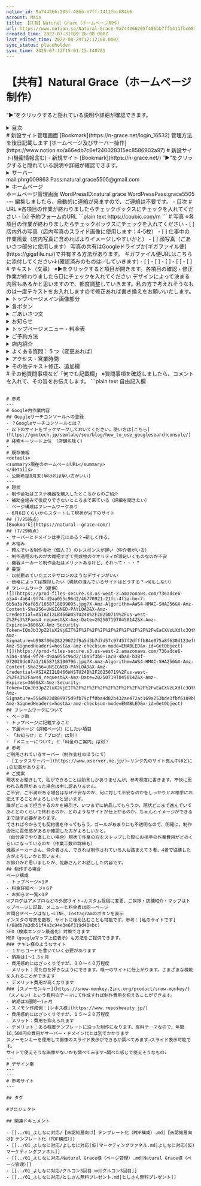 ```yaml
---
notion_id: 9a744266-205f-486b-b7ff-1411fbc684b6
account: Main
title: 【共有】Natural Grace（ホームページ制作）
url: https://www.notion.so/Natural-Grace-9a744266205f486bb7ff1411fbc684b6
created_time: 2022-07-31T09:26:00.000Z
last_edited_time: 2022-08-29T12:12:00.000Z
sync_status: placeholder
sync_time: 2025-07-12T15:01:15.140701
---
```

# 【共有】Natural Grace（ホームページ制作）

”▶︎”をクリックすると隠れている説明や詳細が確認できます。
<details>
<summary>目次</summary>
</details>
# 新設サイト管理画面
[Bookmark](https://n-grace.net/login_16532)
管理方法を後日記載します
[ホームページ及びサーバー操作](https://www.notion.so/a66edb7c6ef240028315ec8586902a97) 
# 新設サイト(機密情報含む)
- 新規サイト
  [Bookmark](https://n-grace.net/)
”▶︎”をクリックすると隠れている説明や詳細が確認できます。
<details>
<summary>サーバー</summary>
</details>
  mail:phrg009863
  Pass:natural.grace5505@gmail.com
<details>
<summary>ホームページ</summary>
</details>
  ホームページ管理画面
  WordPressID:natural grace
  WordPressPass:grace5505
---
  編集しましたら、自動的に連絡が来ますので、ご連絡は不要です。
  - 目次
  # URL
  ※各項目の作業が終わりましたらチェックボックスにチェックを入れてください
  - [x] 予約フォームのURL
  ```plain text
https://coubic.com/m
  ```
  # 写真
  ※各項目の作業が終わりましたらチェックボックスにチェックを入れてください
  - [ ] 店内外の写真（店内写真のスライド画像に使用します：4-5枚）
  - [ ] 仕事中の作業風景（店内写真に含めればよりイメージしやすいかと）
  - [ ] 顔写真（ごあいさつ部分に使用します）
  写真の共有はGoogleドライブか[ギガファイル便](https://gigafile.nu/)で共有する方法があります。
  ギガファイル便URLはこちらに添付してください↓(確認済みのものは✅していきます)
  - [ ] 
  - [ ] 
  - [ ] 
  - [ ] 
  - [ ] 
  # テキスト（文章）
  ※▶︎をクリックすると項目が開きます。各項目の確認・修正作業が終わりましたら□にチェックを入れてください
  デザインによって決まる内容もあるかと思いますので、都度調整していきます。私の方で考えれそうなものは一度テキストをお入れしますので修正あれば書き換えをお願いいたします。
  <details>
  <summary>トップページメイン画像部分　</summary>
  </details>
  <details>
  <summary>各ボタン</summary>
  </details>
  <details>
  <summary>ごあいさつ文</summary>
  </details>
  <details>
  <summary>お知らせ</summary>
  </details>
  <details>
  <summary>トップページメニュー・料金表</summary>
  </details>
  <details>
  <summary>ご予約方法</summary>
  </details>
  <details>
  <summary>店内紹介</summary>
  </details>
  <details>
  <summary>よくある質問：５つ（変更あれば）</summary>
  </details>
  <details>
  <summary>アクセス・営業時間</summary>
  </details>
  <details>
  <summary>その他テキスト修正、追加欄</summary>
  </details>
  # その他質問事項など「何でも記載欄」
  ※質問事項を確認しましたら、コメントを入れて、その旨をお伝えします。
  ```plain text
自由記入欄


  ```
  
  # 参考
---
# Google内作業内容
  ## Googleサーチコンソールへの登録
  - ？Googleサーチコンソールとは？
  - 以下のサイトをブックマークしておいてください。使い方は[こちら](https://gmotech.jp/semlabo/seo/blog/how_to_use_googlesearchconsole/)
# 検索キーワード上位　（店舗名除く）
- 
# 既存情報
  <details>
  <summary>現在のホームページURL</summary>
  </details>
  - 公開希望8月末(早ければ早い方がいい)
---
# 現状
  - 制作会社はエステ機器を購入したところからのご紹介
  - 補助金絡みで後戻りできないところまで来ている（詳細を聞きたい）
  - ページ構成はフレームワークあり
  - 6月6日くらいからスタートして現状が以下のサイト
  ## (7/25時点)
  [Bookmark](https://natural--grace.com/)
  ## (7/29時点)
  - サーバーとドメインは手元にある？→新しく作る。
# お悩み
  - 頼んでいる制作会社（個人？）のレスポンスが遅い（仲介者がいる）
  - 制作過程のものが大雑把すぎて完成物のクオリティが満足いくものなのか不安
  - 機器メーカーと制作会社はメリットあるけど、それって・・・？
# 要望
  - 以前勤めていたエステサロンのようなデザインがいい
  - 価格によっては検討したい（現状の進んでいるサイトはどうする？→何もしない）
# フレームワーク（提供）
  ![](https://prod-files-secure.s3.us-west-2.amazonaws.com/736adce6-a3a4-4a64-9f74-d9aa055c96d2/46770921-21fc-4f3a-bec7-6b5a3a76af85/1658718099095.jpg?X-Amz-Algorithm=AWS4-HMAC-SHA256&X-Amz-Content-Sha256=UNSIGNED-PAYLOAD&X-Amz-Credential=ASIAZI2LB466W4STU24B%2F20250719%2Fus-west-2%2Fs3%2Faws4_request&X-Amz-Date=20250719T045014Z&X-Amz-Expires=3600&X-Amz-Security-Token=IQoJb3JpZ2luX2VjEIT%2F%2F%2F%2F%2F%2F%2F%2F%2F%2FwEaCXVzLXdlc3QtMiJHMEUCID9hXesu5rxQqRJsg0%2BOWjH7ak5Dql0PXvGpT0sz%2BlkoAiEA9NJKcW2%2BEOCs5HkMMu1kt7y5tZKtvh7k%2FbSUXsbXbJ4qiAQInf%2F%2F%2F%2F%2F%2F%2F%2F%2F%2FARAAGgw2Mzc0MjMxODM4MDUiDAbrRuU2PL1zcsTVPircA7duiUfbSlBkOI2dxaaFmuNt8dx2Z8VyX6i73i82Val7ydVuBosKjd38NND3VC9RLz70gOUEDHZLJ6tPwnOJdTRmuBBi9bD9sQ9qBg0vUlHgmihQUMjHMFMOC%2BLzNPsGeapeetUaphOWWf6CJnDgO7eVA%2F29G%2F1gYzrQ1RGhmqs6%2F908ONkQMqemBWuVGHMVJn3xW7hl9f3xqN%2F9ZI%2FCyaqm9IAeHqrF6YAuASxjd0StYp7RTdVTrEweI%2Bt6pxJsPtPd4W3YWbbLOebKU%2Fy5OuK7vxbjDK76H%2BTofRnSrpB003LzrKtKdnNhlkkAqwU%2FU1HTJTb3jf1TiG6%2BVSs3LJzY8iXnDb63dkXU4%2FiH8FlR5f4oKK%2FN5C1gDxVIqHOKR5cDiAzs8vXmH7XPMixye3IzQtgEgCK5gpZ6Rfc7iIwKuLUp%2Byi%2F75PfXwo%2B5weEDKwh%2F2W049fDfNDAgbs2Fb%2BfnjPJfxBi6HUkluNRqR7FCVesF6V4Bc9Uji%2BDHeFK%2FGIXoOl%2F4X5m11iLnmNg%2FRgBnnX9nKbtZ20%2BHw%2Fbfv65YRwgZD5T6Th2YBlcEsXBmI1sJEZgW4%2FB22wadfl9awe%2B6A5VuqOasd1RmXzVLmbIALZifEk83QF%2Bs1S%2FMM6q7MMGOqUBEVnmFYoPmH13cI9rDHCCpqqByXwwNPInIaq5C2biHKJoVVgq%2FGfbT6KQUen9mjznh333JjbSHL%2FEV8f7pz3UHHZlNkmXBBQl8tvsgX0UfI8ZQhFD4PEaGYvAZm%2F5rB6I9uPdsXhwlX1IlQZUj7HBhKfTWSqID8SpnxzYhqJdGUuxf0JqpZfBIWEVxMWfiN06q15UV%2F8J2JqB48LTsE5V8olbMUco&X-Amz-Signature=b998f00e28229672f9a5d3b7d7d57c97457f2dfffb84e075a8f630d123ef6cd8&X-Amz-SignedHeaders=host&x-amz-checksum-mode=ENABLED&x-id=GetObject)
  ![](https://prod-files-secure.s3.us-west-2.amazonaws.com/736adce6-a3a4-4a64-9f74-d9aa055c96d2/10a5f3b6-1ac0-4ba0-b38f-972020dc07a1/1658718100796.jpg?X-Amz-Algorithm=AWS4-HMAC-SHA256&X-Amz-Content-Sha256=UNSIGNED-PAYLOAD&X-Amz-Credential=ASIAZI2LB466W4STU24B%2F20250719%2Fus-west-2%2Fs3%2Faws4_request&X-Amz-Date=20250719T045014Z&X-Amz-Expires=3600&X-Amz-Security-Token=IQoJb3JpZ2luX2VjEIT%2F%2F%2F%2F%2F%2F%2F%2F%2F%2FwEaCXVzLXdlc3QtMiJHMEUCID9hXesu5rxQqRJsg0%2BOWjH7ak5Dql0PXvGpT0sz%2BlkoAiEA9NJKcW2%2BEOCs5HkMMu1kt7y5tZKtvh7k%2FbSUXsbXbJ4qiAQInf%2F%2F%2F%2F%2F%2F%2F%2F%2F%2FARAAGgw2Mzc0MjMxODM4MDUiDAbrRuU2PL1zcsTVPircA7duiUfbSlBkOI2dxaaFmuNt8dx2Z8VyX6i73i82Val7ydVuBosKjd38NND3VC9RLz70gOUEDHZLJ6tPwnOJdTRmuBBi9bD9sQ9qBg0vUlHgmihQUMjHMFMOC%2BLzNPsGeapeetUaphOWWf6CJnDgO7eVA%2F29G%2F1gYzrQ1RGhmqs6%2F908ONkQMqemBWuVGHMVJn3xW7hl9f3xqN%2F9ZI%2FCyaqm9IAeHqrF6YAuASxjd0StYp7RTdVTrEweI%2Bt6pxJsPtPd4W3YWbbLOebKU%2Fy5OuK7vxbjDK76H%2BTofRnSrpB003LzrKtKdnNhlkkAqwU%2FU1HTJTb3jf1TiG6%2BVSs3LJzY8iXnDb63dkXU4%2FiH8FlR5f4oKK%2FN5C1gDxVIqHOKR5cDiAzs8vXmH7XPMixye3IzQtgEgCK5gpZ6Rfc7iIwKuLUp%2Byi%2F75PfXwo%2B5weEDKwh%2F2W049fDfNDAgbs2Fb%2BfnjPJfxBi6HUkluNRqR7FCVesF6V4Bc9Uji%2BDHeFK%2FGIXoOl%2F4X5m11iLnmNg%2FRgBnnX9nKbtZ20%2BHw%2Fbfv65YRwgZD5T6Th2YBlcEsXBmI1sJEZgW4%2FB22wadfl9awe%2B6A5VuqOasd1RmXzVLmbIALZifEk83QF%2Bs1S%2FMM6q7MMGOqUBEVnmFYoPmH13cI9rDHCCpqqByXwwNPInIaq5C2biHKJoVVgq%2FGfbT6KQUen9mjznh333JjbSHL%2FEV8f7pz3UHHZlNkmXBBQl8tvsgX0UfI8ZQhFD4PEaGYvAZm%2F5rB6I9uPdsXhwlX1IlQZUj7HBhKfTWSqID8SpnxzYhqJdGUuxf0JqpZfBIWEVxMWfiN06q15UV%2F8J2JqB48LTsE5V8olbMUco&X-Amz-Signature=556d923d889975d9fb79cff0ba4d82b432ae472ac169a253bde3fbf6109bbce9&X-Amz-SignedHeaders=host&x-amz-checksum-mode=ENABLED&x-id=GetObject)
## フレームワークについて
  - ページ数
  - トップページに記載すること
  - 下層ページ（詳細ページ）にしたい項目
  - 「お知らせ」と「ブログ」は別？
  - 「メニューについて」と「料金のご案内」は別？
# 参考
  ご利用されているサーバー（制作会社のほうにて）
  - [エックスサーバー](https://www.xserver.ne.jp/)←リンク先のサイト真ん中ほどに↓の記載があります。
# ご提案
  現状をお聞きして、私ができることは助言しかありませんが、参考程度に書きます。不快に思われる表現があった場合は申し訳ありません。
  ご不安、ご不満がある場合はなぜ不安なのか、何に対して不安なのかをしっかりとお相手にお伝えすることがよろしいかと思います。
  誰がどこまで担当するのかを線引き、いつまでに納品してもらうか、現状どこまで進んでいてあとどのくらいで終わるのか、どのようなサイトが仕上がるのか。ちゃんとイメージができるまで話す必要があります。
  できれば今からでも契約書を作ってもらう。ゴールがあまりにも不透明なので、明確に、制作会社に責任感があるか確認した方がよろしいかと。
  （自分達でやり直したい場合）現状で作業の方をストップした際にお相手の作業費用がどのくらいになっているのか（作業工数の詳細も）
  機器メーカーさん、仲介者さん、できれば制作されている人も踏まえて３者、4者で協議した方がよろしいかと思います。
  お節介かと思いましたが、佐藤さんとお話しした内容です。
## 制作する場合
ページ構成
- トップページ×１P
  - 料金詳細ページ×６P
  - お知らせ一覧×１P
※ブログはアメブロなどの外部サイト→カスタム投稿に変更、ご挨拶・店舗紹介・マップはトップページに記載、メニューと料金表は同一ページ
お問合せページはなし→LINE、Instagramのボタンを表示
インスタの写真を数枚、サイトに埋め込むことも可能です。参考：[私のサイトです](/68db7a3db51f4a3c94e3e6f319d40ebc)
SEO（検索エンジン最適化）対策できます
MEO（googleマップ上位表示）も方法をご提供できます。
### ナキレ様のようなサイト
- １からコードを書いていく必要があります
- 納期は1〜1.5ヶ月
- 費用感的にはざっくりですが、３０〜４０万程度
- メリット：見た目を好きなようにできます。唯一のサイトに仕上がります。さまざまな機能を入れることができます
- デメリット費用が高くなります
### [スノーモンキー](https://snow-monkey.2inc.org/product/snow-monkey/)（スノモン）という有料のテーマにて作成すれば制作費用を抑えることができます。
- 納期は3週間〜1ヶ月
- スノモン作成例：[レポス様](https://www.reposbeauty.jp/)
- 費用感的にはざっくりですが、１５〜２０万程度
- メリット：費用を抑えられます
- デメリット：ある程度テンプレートに沿った制作になります。有料テーマなので、年間16,500円の費用がサーバー・ドメイン代とは別でかかります
スノーモンキーを使用して画像のスライド表示ができるか調べてみます→スライド表示可能です。
サイトで使えそうな画像がないかも調べてみます→調べた感じで使えそうなもの↓
---
# デザイン案
---
---
# 参考サイト
---

## タグ

#プロジェクト 

## 関連ドキュメント

- [[../01_よしなに対応/【未認知層向け】テンプレート化（PDF構成）.md|【未認知層向け】テンプレート化（PDF構成）]]
- [[../01_よしなに対応/よしなに対応(仮)マーケティングファネル.md|よしなに対応(仮)マーケティングファネル]]
- [[../01_よしなに対応/Natural Grace様（ページ管理）.md|Natural Grace様（ページ管理）]]
- [[../01_よしなに対応/グルコン3回目.md|グルコン3回目]]
- [[../01_よしなに対応/としさん無料プレゼント.md|としさん無料プレゼント]]
